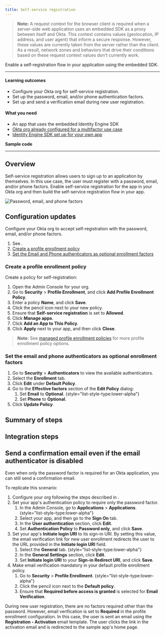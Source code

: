 ```yaml
---
title: Self-service registration
---
```


<ApiLifecycle access="ie" />

> **Note:** A request context for the browser client is required when a server-side web application uses an embedded SDK as a proxy between itself and Okta. This context contains values (geolocation, IP address, and user agent) that inform a secure response. However, these values are currently taken from the server rather than the client. As a result, network zones and behaviors that drive their conditions based on these request context values don’t currently work.

Enable a self-registration flow in your application using the embedded SDK.

---

#### Learning outcomes

* Configure your Okta org for self-service registration.
* Set up the password, email, and/or phone authentication factors.
* Set up and send a verification email during new user registration.

#### What you need

* An app that uses the embedded Identity Engine SDK
* [Okta org already configured for a multifactor use case](/docs/guides/oie-embedded-common-org-setup/-/main/#set-up-your-okta-org-for-a-multifactor-use-case)
* [Identity Engine SDK set up for your own app](/docs/guides/oie-embedded-common-download-setup-app/)

**Sample code**

<StackSnippet snippet="samplecode" />

---

## Overview

Self-service registration allows users to sign up to an application by themselves. In this use case, the user must register with a password, email, and/or phone factors. Enable self-service registration for the app in your Okta org and then build the self-service registration flow in your app.

<div class="half">

![Password, email, and phone factors](/img/oie-embedded-sdk/factor-password-email-or-phone.png)

</div>

<StackSnippet snippet="pwdoptionalusecase" />

## Configuration updates

Configure your Okta org to accept self-registration with the password, email, and/or phone factors.

1. See <StackSnippet snippet="setupyourorglink" inline />.
1. [Create a profile enrollment policy](#create-a-profile-enrollment-policy)
1. [Set the Email and Phone authenticators as optional enrollment factors](#set-the-email-and-phone-authenticators-as-optional-enrollment-factors)

### Create a profile enrollment policy

Create a policy for self-registration:

1. Open the Admin Console for your org.
1. Go to **Security** > **Profile Enrollment**, and click **Add Profile Enrollment Policy**.
1. Enter a policy **Name**, and click **Save**.
1. Click the pencil icon next to your new policy.
1. Ensure that **Self-service registration** is set to **Allowed**.
1. Click **Manage apps**.
1. Click **Add an App to This Policy**.
1. Click **Apply** next to your app, and then click **Close**.

> **Note:** See [managed profile enrollment policies](https://help.okta.com/okta_help.htm?type=oie&id=ext-create-profile-enrollment) for more profile enrollment policy options.

### Set the email and phone authenticators as optional enrollment factors

1. Go to **Security** > **Authenticators** to view the available authenticators.
1. Select the **Enrollment** tab.
1. Click **Edit** under **Default Policy**.
1. Go to the **Effective factors** section of the **Edit Policy** dialog:
   1. Set **Email** to **Optional**.
   {style="list-style-type:lower-alpha"}
   1. Set **Phone** to **Optional**.
1. Click **Update Policy**.

## Summary of steps

<StackSnippet snippet="summaryofsteps" />

## Integration steps

<StackSnippet snippet="integrationsteps" />

## Send a confirmation email even if the email authenticator is disabled

Even when only the password factor is required for an Okta application, you can still send a confirmation email.

To replicate this scenario:

1. Configure your org following the steps described in <StackSnippet snippet="setupyourorglink" inline />.
1. Set your app's authentication policy to require only the password factor.
   1. In the Admin Console, go to **Applications** > **Applications**.
   {style="list-style-type:lower-alpha"}
   1. Select your app, and then go to the **Sign On** tab.
   1. In the **User authentication** section, click **Edit**.
   1. Set **Authentication Policy** to **Password only**, and click **Save**.
1. Set your app's **Initiate login URI** to its sign-in URI. By setting this value, the email verification link for new user enrollment redirects the user to the URL provided in the **Initiate login URI** field.
   1. Select the **General** tab.
   {style="list-style-type:lower-alpha"}
   1. In the **General Settings** section, click **Edit**.
   1. Set **Initiate login URI** to your **Sign-in Redirect URI**, and click **Save**.
1. Make email verification mandatory in your default profile enrollment policy.
   1. Go to **Security** > **Profile Enrollment**.
   {style="list-style-type:lower-alpha"}
   1. Click the pencil icon next to the **Default policy**.
   1. Ensure that **Required before access is granted** is selected for **Email Verification**.

During new user registration, there are no factors required other than the password. However, email verification is set to **Required** in the profile enrollment configuration. In this case, the user is sent an email using the **Registration - Activation** email template. The user clicks the link in the activation email and is redirected to the sample app's home page.
